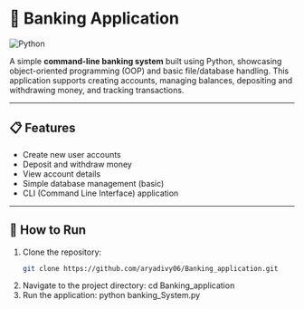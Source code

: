 # 🏦 Banking Application

![Python](https://img.shields.io/badge/Python-3.9+-blue)

A simple **command-line banking system** built using Python, showcasing object-oriented programming (OOP) and basic file/database handling. This application supports creating accounts, managing balances, depositing and withdrawing money, and tracking transactions.

---

## 📋 Features

- Create new user accounts
- Deposit and withdraw money
- View account details
- Simple database management (basic)
- CLI (Command Line Interface) application

---


## 🚀 How to Run

1. Clone the repository:
   ```bash
   git clone https://github.com/aryadivy06/Banking_application.git
2. Navigate to the project directory: cd Banking_application
3. Run the application: python banking_System.py



